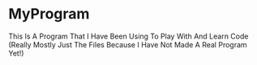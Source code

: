 # MyProgram
This Is A Program That I Have Been Using To Play With And Learn Code (Really Mostly Just The Files Because I Have Not Made A Real Program Yet!)
 
